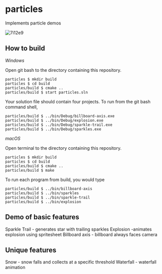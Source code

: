 # particles

Implements particle demos

![7i12e9](https://user-images.githubusercontent.com/67133103/231828319-b09e8c60-5409-4251-9036-9073cf674754.gif)


## How to build

*Windows*

Open git bash to the directory containing this repository.

```
particles $ mkdir build
particles $ cd build
particles/build $ cmake ..
particles/build $ start particles.sln
```

Your solution file should contain four projects.
To run from the git bash command shell, 

```
particles/build $ ../bin/Debug/billboard-axis.exe
particles/build $ ../bin/Debug/explosion.exe
particles/build $ ../bin/Debug/sparkle-trail.exe
particles/build $ ../bin/Debug/sparkles.exe
```

*macOS*

Open terminal to the directory containing this repository.

```
particles $ mkdir build
particles $ cd build
particles/build $ cmake ..
particles/build $ make
```

To run each program from build, you would type

```
particles/build $ ../bin/billboard-axis
particles/build $ ../bin/sparkles
particles/build $ ../bin/sparkle-trail
particles/build $ ../bin/explosion
```

## Demo of basic features

Sparkle Trail - generates star with trailing sparkles
Explosion -animates explosion using spritesheet
Billboard axis - billboard always faces camera
## Unique features 


Snow - snow falls and collects at a specific threshold
Waterfall - waterfall animation

